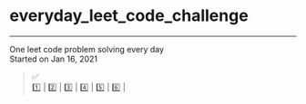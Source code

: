 # everyday_leet_code_challenge
---
One leet code problem solving every day   
Started on Jan 16, 2021   
> ✅     
> 1️⃣ | 2️⃣ | 3️⃣ | 4️⃣ | 5️⃣ | 6️⃣ | 
